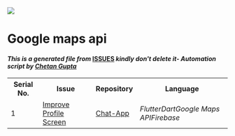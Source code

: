 <!DOCTYPE html>
<html><head><title>Hacktoberfest 2021 Issues</title><link href="../../.meta/style.css" rel="stylesheet"></head><body><img src="https://github.com/ch8n/Hacktoberfest2021/blob/main/assets/logo.png?raw=true" class="center"><h1>Google maps api</h1><h4><em>This is a generated file from </em><a href="../../ISSUES.md">ISSUES</a><em> kindly don't delete it</em><em>- Automation script by <a href="https://chetangupta.net/about" target="_blank">Chetan Gupta</a></em></h4><table><tr><th>Serial No.</th><th>Issue</th><th>Repository</th><th>Language</th></tr><tr><td>1</td><td><a href="https://github.com/cankush625/Chat-App/issues/4" target="_blank">Improve Profile Screen</a></td><td><a href="https://github.com/cankush625/Chat-App" target="_blank">Chat-App</a></td><td><em>Flutter</em><em>Dart</em><em>Google Maps API</em><em>Firebase</em></td></tr></table></body></html>
